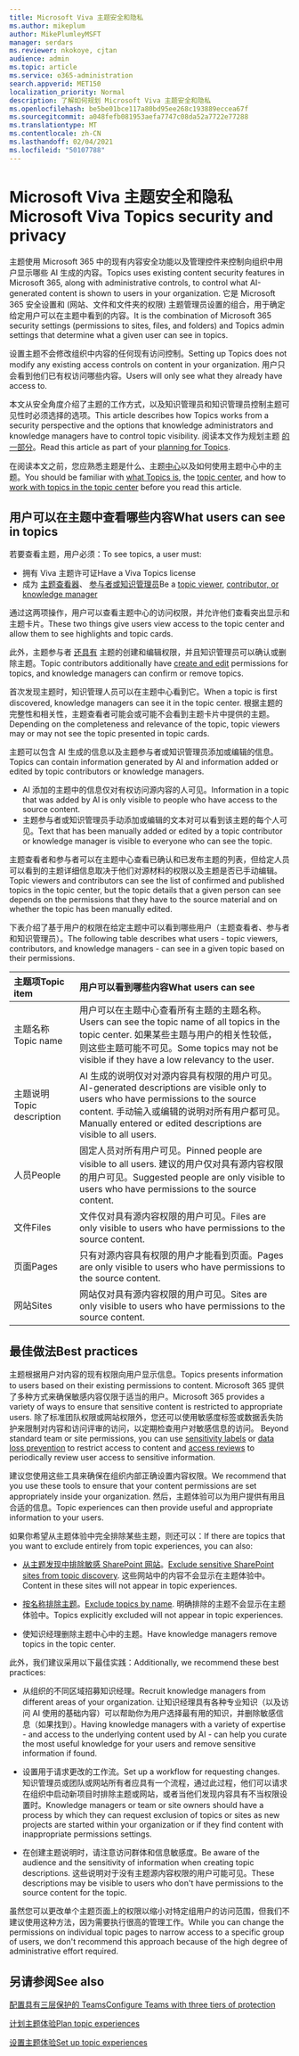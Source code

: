 ```yaml
---
title: Microsoft Viva 主题安全和隐私
ms.author: mikeplum
author: MikePlumleyMSFT
manager: serdars
ms.reviewer: nkokoye, cjtan
audience: admin
ms.topic: article
ms.service: o365-administration
search.appverid: MET150
localization_priority: Normal
description: 了解如何规划 Microsoft Viva 主题安全和隐私
ms.openlocfilehash: be5be01bce117a80bd95ee268c193889eccea67f
ms.sourcegitcommit: a048fefb081953aefa7747c08da52a7722e77288
ms.translationtype: MT
ms.contentlocale: zh-CN
ms.lasthandoff: 02/04/2021
ms.locfileid: "50107788"
---
```

# <a name="microsoft-viva-topics-security-and-privacy"></a><span data-ttu-id="5fa51-103">Microsoft Viva 主题安全和隐私</span><span class="sxs-lookup"><span data-stu-id="5fa51-103">Microsoft Viva Topics security and privacy</span></span>

<span data-ttu-id="5fa51-104">主题使用 Microsoft 365 中的现有内容安全功能以及管理控件来控制向组织中用户显示哪些 AI 生成的内容。</span><span class="sxs-lookup"><span data-stu-id="5fa51-104">Topics uses existing content security features in Microsoft 365, along with administrative controls, to control what AI-generated content is shown to users in your organization.</span></span> <span data-ttu-id="5fa51-105">它是 Microsoft 365 安全设置和 (网站、文件和文件夹的权限) 主题管理员设置的组合，用于确定给定用户可以在主题中看到的内容。</span><span class="sxs-lookup"><span data-stu-id="5fa51-105">It is the combination of Microsoft 365 security settings (permissions to sites, files, and folders) and Topics admin settings that determine what a given user can see in topics.</span></span>

<span data-ttu-id="5fa51-106">设置主题不会修改组织中内容的任何现有访问控制。</span><span class="sxs-lookup"><span data-stu-id="5fa51-106">Setting up Topics does not modify any existing access controls on content in your organization.</span></span> <span data-ttu-id="5fa51-107">用户只会看到他们已有权访问哪些内容。</span><span class="sxs-lookup"><span data-stu-id="5fa51-107">Users will only see what they already have access to.</span></span>

<span data-ttu-id="5fa51-108">本文从安全角度介绍了主题的工作方式，以及知识管理员和知识管理员控制主题可见性时必须选择的选项。</span><span class="sxs-lookup"><span data-stu-id="5fa51-108">This article describes how Topics works from a security perspective and the options that knowledge administrators and knowledge managers have to control topic visibility.</span></span> <span data-ttu-id="5fa51-109">阅读本文作为规划主题 [的一部分](plan-topic-experiences.md)。</span><span class="sxs-lookup"><span data-stu-id="5fa51-109">Read this article as part of your [planning for Topics](plan-topic-experiences.md).</span></span>

<span data-ttu-id="5fa51-110">在阅读本文之前，[](topic-experiences-overview.md)您应熟悉主题是什么、主题[中心](topic-center-overview.md)以及如何使用主题中心[](manage-topics.md)中的主题。</span><span class="sxs-lookup"><span data-stu-id="5fa51-110">You should be familiar with [what Topics is](topic-experiences-overview.md), the [topic center](topic-center-overview.md), and how to [work with topics in the topic center](manage-topics.md) before you read this article.</span></span>

## <a name="what-users-can-see-in-topics"></a><span data-ttu-id="5fa51-111">用户可以在主题中查看哪些内容</span><span class="sxs-lookup"><span data-stu-id="5fa51-111">What users can see in topics</span></span>

<span data-ttu-id="5fa51-112">若要查看主题，用户必须：</span><span class="sxs-lookup"><span data-stu-id="5fa51-112">To see topics, a user must:</span></span>

- <span data-ttu-id="5fa51-113">拥有 Viva 主题许可证</span><span class="sxs-lookup"><span data-stu-id="5fa51-113">Have a Viva Topics license</span></span>
- <span data-ttu-id="5fa51-114">成为 [主题查看器](topic-experiences-knowledge-rules.md#change-who-can-see-topics-in-your-organization)、 [参与者或知识管理员](topic-experiences-user-permissions.md)</span><span class="sxs-lookup"><span data-stu-id="5fa51-114">Be a [topic viewer](topic-experiences-knowledge-rules.md#change-who-can-see-topics-in-your-organization), [contributor, or knowledge manager](topic-experiences-user-permissions.md)</span></span>

<span data-ttu-id="5fa51-115">通过这两项操作，用户可以查看主题中心的访问权限，并允许他们查看突出显示和主题卡片。</span><span class="sxs-lookup"><span data-stu-id="5fa51-115">These two things give users view access to the topic center and allow them to see highlights and topic cards.</span></span>

<span data-ttu-id="5fa51-116">此外，主题参与者 [还具有](topic-experiences-user-permissions.md) 主题的创建和编辑权限，并且知识管理员可以确认或删除主题。</span><span class="sxs-lookup"><span data-stu-id="5fa51-116">Topic contributors additionally have [create and edit](topic-experiences-user-permissions.md) permissions for topics, and knowledge managers can confirm or remove topics.</span></span>

<span data-ttu-id="5fa51-117">首次发现主题时，知识管理人员可以在主题中心看到它。</span><span class="sxs-lookup"><span data-stu-id="5fa51-117">When a topic is first discovered, knowledge managers can see it in the topic center.</span></span> <span data-ttu-id="5fa51-118">根据主题的完整性和相关性，主题查看者可能会或可能不会看到主题卡片中提供的主题。</span><span class="sxs-lookup"><span data-stu-id="5fa51-118">Depending on the completeness and relevance of the topic, topic viewers may or may not see the topic presented in topic cards.</span></span>

<span data-ttu-id="5fa51-119">主题可以包含 AI 生成的信息以及主题参与者或知识管理员添加或编辑的信息。</span><span class="sxs-lookup"><span data-stu-id="5fa51-119">Topics can contain information generated by AI and information added or edited by topic contributors or knowledge managers.</span></span>

- <span data-ttu-id="5fa51-120">AI 添加的主题中的信息仅对有权访问源内容的人可见。</span><span class="sxs-lookup"><span data-stu-id="5fa51-120">Information in a topic that was added by AI is only visible to people who have access to the source content.</span></span>
- <span data-ttu-id="5fa51-121">主题参与者或知识管理员手动添加或编辑的文本对可以看到该主题的每个人可见。</span><span class="sxs-lookup"><span data-stu-id="5fa51-121">Text that has been manually added or edited by a topic contributor or knowledge manager is visible to everyone who can see the topic.</span></span>

<span data-ttu-id="5fa51-122">主题查看者和参与者可以在主题中心查看已确认和已发布主题的列表，但给定人员可以看到的主题详细信息取决于他们对源材料的权限以及主题是否已手动编辑。</span><span class="sxs-lookup"><span data-stu-id="5fa51-122">Topic viewers and contributors can see the list of confirmed and published topics in the topic center, but the topic details that a given person can see depends on the permissions that they have to the source material and on whether the topic has been manually edited.</span></span>

<span data-ttu-id="5fa51-123">下表介绍了基于用户的权限在给定主题中可以看到哪些用户（主题查看者、参与者和知识管理员）。</span><span class="sxs-lookup"><span data-stu-id="5fa51-123">The following table describes what users - topic viewers, contributors, and knowledge managers - can see in a given topic based on their permissions.</span></span>

|<span data-ttu-id="5fa51-124">主题项</span><span class="sxs-lookup"><span data-stu-id="5fa51-124">Topic item</span></span>|<span data-ttu-id="5fa51-125">用户可以看到哪些内容</span><span class="sxs-lookup"><span data-stu-id="5fa51-125">What users can see</span></span>|
|:---------|:------------------|
|<span data-ttu-id="5fa51-126">主题名称</span><span class="sxs-lookup"><span data-stu-id="5fa51-126">Topic name</span></span>|<span data-ttu-id="5fa51-127">用户可以在主题中心查看所有主题的主题名称。</span><span class="sxs-lookup"><span data-stu-id="5fa51-127">Users can see the topic name of all topics in the topic center.</span></span> <span data-ttu-id="5fa51-128">如果某些主题与用户的相关性较低，则这些主题可能不可见。</span><span class="sxs-lookup"><span data-stu-id="5fa51-128">Some topics may not be visible if they have a low relevancy to the user.</span></span>|
|<span data-ttu-id="5fa51-129">主题说明</span><span class="sxs-lookup"><span data-stu-id="5fa51-129">Topic description</span></span>|<span data-ttu-id="5fa51-130">AI 生成的说明仅对对源内容具有权限的用户可见。</span><span class="sxs-lookup"><span data-stu-id="5fa51-130">AI-generated descriptions are visible only to users who have permissions to the source content.</span></span> <span data-ttu-id="5fa51-131">手动输入或编辑的说明对所有用户都可见。</span><span class="sxs-lookup"><span data-stu-id="5fa51-131">Manually entered or edited descriptions are visible to all users.</span></span>|
|<span data-ttu-id="5fa51-132">人员</span><span class="sxs-lookup"><span data-stu-id="5fa51-132">People</span></span>|<span data-ttu-id="5fa51-133">固定人员对所有用户可见。</span><span class="sxs-lookup"><span data-stu-id="5fa51-133">Pinned people are visible to all users.</span></span> <span data-ttu-id="5fa51-134">建议的用户仅对具有源内容权限的用户可见。</span><span class="sxs-lookup"><span data-stu-id="5fa51-134">Suggested people are only visible to users who have permissions to the source content.</span></span>|
|<span data-ttu-id="5fa51-135">文件</span><span class="sxs-lookup"><span data-stu-id="5fa51-135">Files</span></span>|<span data-ttu-id="5fa51-136">文件仅对具有源内容权限的用户可见。</span><span class="sxs-lookup"><span data-stu-id="5fa51-136">Files are only visible to users who have permissions to the source content.</span></span>|
|<span data-ttu-id="5fa51-137">页面</span><span class="sxs-lookup"><span data-stu-id="5fa51-137">Pages</span></span>|<span data-ttu-id="5fa51-138">只有对源内容具有权限的用户才能看到页面。</span><span class="sxs-lookup"><span data-stu-id="5fa51-138">Pages are only visible to users who have permissions to the source content.</span></span>|
|<span data-ttu-id="5fa51-139">网站</span><span class="sxs-lookup"><span data-stu-id="5fa51-139">Sites</span></span>|<span data-ttu-id="5fa51-140">网站仅对具有源内容权限的用户可见。</span><span class="sxs-lookup"><span data-stu-id="5fa51-140">Sites are only visible to users who have permissions to the source content.</span></span>|

## <a name="best-practices"></a><span data-ttu-id="5fa51-141">最佳做法</span><span class="sxs-lookup"><span data-stu-id="5fa51-141">Best practices</span></span>

<span data-ttu-id="5fa51-142">主题根据用户对内容的现有权限向用户显示信息。</span><span class="sxs-lookup"><span data-stu-id="5fa51-142">Topics presents information to users based on their existing permissions to content.</span></span> <span data-ttu-id="5fa51-143">Microsoft 365 提供了多种方式来确保敏感内容仅限于适当的用户。</span><span class="sxs-lookup"><span data-stu-id="5fa51-143">Microsoft 365 provides a variety of ways to ensure that sensitive content is restricted to appropriate users.</span></span> <span data-ttu-id="5fa51-144">除了标准团队权限或网站权限外，您还可以使用敏感度标签或数据丢失[](https://docs.microsoft.com/microsoft-365/compliance/data-loss-prevention-policies)防护来限制对内容和访问评审的访问，[](https://docs.microsoft.com/azure/active-directory/governance/access-reviews-overview)以定期检查用户对敏感信息的访问。 [](https://docs.microsoft.com/microsoft-365/compliance/sensitivity-labels)</span><span class="sxs-lookup"><span data-stu-id="5fa51-144">Beyond standard team or site permissions, you can use [sensitivity labels](https://docs.microsoft.com/microsoft-365/compliance/sensitivity-labels) or [data loss prevention](https://docs.microsoft.com/microsoft-365/compliance/data-loss-prevention-policies) to restrict access to content and [access reviews](https://docs.microsoft.com/azure/active-directory/governance/access-reviews-overview) to periodically review user access to sensitive information.</span></span>

<span data-ttu-id="5fa51-145">建议您使用这些工具来确保在组织内部正确设置内容权限。</span><span class="sxs-lookup"><span data-stu-id="5fa51-145">We recommend that you use these tools to ensure that your content permissions are set appropriately inside your organization.</span></span> <span data-ttu-id="5fa51-146">然后，主题体验可以为用户提供有用且合适的信息。</span><span class="sxs-lookup"><span data-stu-id="5fa51-146">Topic experiences can then provide useful and appropriate information to your users.</span></span>

<span data-ttu-id="5fa51-147">如果你希望从主题体验中完全排除某些主题，则还可以：</span><span class="sxs-lookup"><span data-stu-id="5fa51-147">If there are topics that you want to exclude entirely from topic experiences, you can also:</span></span>

- <span data-ttu-id="5fa51-148">[从主题发现中排除敏感 SharePoint 网站](topic-experiences-discovery.md#select-sharepoint-topic-sources)。</span><span class="sxs-lookup"><span data-stu-id="5fa51-148">[Exclude sensitive SharePoint sites from topic discovery](topic-experiences-discovery.md#select-sharepoint-topic-sources).</span></span> <span data-ttu-id="5fa51-149">这些网站中的内容不会显示在主题体验中。</span><span class="sxs-lookup"><span data-stu-id="5fa51-149">Content in these sites will not appear in topic experiences.</span></span>

- <span data-ttu-id="5fa51-150">[按名称排除主题](topic-experiences-discovery.md#exclude-topics-by-name)。</span><span class="sxs-lookup"><span data-stu-id="5fa51-150">[Exclude topics by name](topic-experiences-discovery.md#exclude-topics-by-name).</span></span> <span data-ttu-id="5fa51-151">明确排除的主题不会显示在主题体验中。</span><span class="sxs-lookup"><span data-stu-id="5fa51-151">Topics explicitly excluded will not appear in topic experiences.</span></span>

- <span data-ttu-id="5fa51-152">使知识经理删除主题中心中的主题。</span><span class="sxs-lookup"><span data-stu-id="5fa51-152">Have knowledge managers remove topics in the topic center.</span></span>

<span data-ttu-id="5fa51-153">此外，我们建议采用以下最佳实践：</span><span class="sxs-lookup"><span data-stu-id="5fa51-153">Additionally, we recommend these best practices:</span></span>

- <span data-ttu-id="5fa51-154">从组织的不同区域招募知识经理。</span><span class="sxs-lookup"><span data-stu-id="5fa51-154">Recruit knowledge managers from different areas of your organization.</span></span> <span data-ttu-id="5fa51-155">让知识经理具有各种专业知识（以及访问 AI 使用的基础内容）可以帮助你为用户选择最有用的知识，并删除敏感信息（如果找到）。</span><span class="sxs-lookup"><span data-stu-id="5fa51-155">Having knowledge managers with a variety of expertise - and access to the underlying content used by AI - can help you curate the most useful knowledge for your users and remove sensitive information if found.</span></span>

- <span data-ttu-id="5fa51-156">设置用于请求更改的工作流。</span><span class="sxs-lookup"><span data-stu-id="5fa51-156">Set up a workflow for requesting changes.</span></span> <span data-ttu-id="5fa51-157">知识管理员或团队或网站所有者应具有一个流程，通过此过程，他们可以请求在组织中启动新项目时排除主题或网站，或者当他们发现内容具有不当权限设置时。</span><span class="sxs-lookup"><span data-stu-id="5fa51-157">Knowledge managers or team or site owners should have a process by which they can request exclusion of topics or sites as new projects are started within your organization or if they find content with inappropriate permissions settings.</span></span>

- <span data-ttu-id="5fa51-158">在创建主题说明时，请注意访问群体和信息敏感度。</span><span class="sxs-lookup"><span data-stu-id="5fa51-158">Be aware of the audience and the sensitivity of information when creating topic descriptions.</span></span> <span data-ttu-id="5fa51-159">这些说明对于没有主题源内容权限的用户可能可见。</span><span class="sxs-lookup"><span data-stu-id="5fa51-159">These descriptions may be visible to users who don't have permissions to the source content for the topic.</span></span>

<span data-ttu-id="5fa51-160">虽然您可以更改单个主题页面上的权限以缩小对特定组用户的访问范围，但我们不建议使用这种方法，因为需要执行很高的管理工作。</span><span class="sxs-lookup"><span data-stu-id="5fa51-160">While you can change the permissions on individual topic pages to narrow access to a specific group of users, we don't recommend this approach because of the high degree of administrative effort required.</span></span>

## <a name="see-also"></a><span data-ttu-id="5fa51-161">另请参阅</span><span class="sxs-lookup"><span data-stu-id="5fa51-161">See also</span></span>

[<span data-ttu-id="5fa51-162">配置具有三层保护的 Teams</span><span class="sxs-lookup"><span data-stu-id="5fa51-162">Configure Teams with three tiers of protection</span></span>](../solutions/configure-teams-three-tiers-protection.md)

[<span data-ttu-id="5fa51-163">计划主题体验</span><span class="sxs-lookup"><span data-stu-id="5fa51-163">Plan topic experiences</span></span>](plan-topic-experiences.md)

[<span data-ttu-id="5fa51-164">设置主题体验</span><span class="sxs-lookup"><span data-stu-id="5fa51-164">Set up topic experiences</span></span>](set-up-topic-experiences.md)
